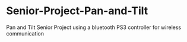# Senior-Project-Pan-and-Tilt
Pan and Tilt Senior Project using a bluetooth PS3 controller for wireless communication
